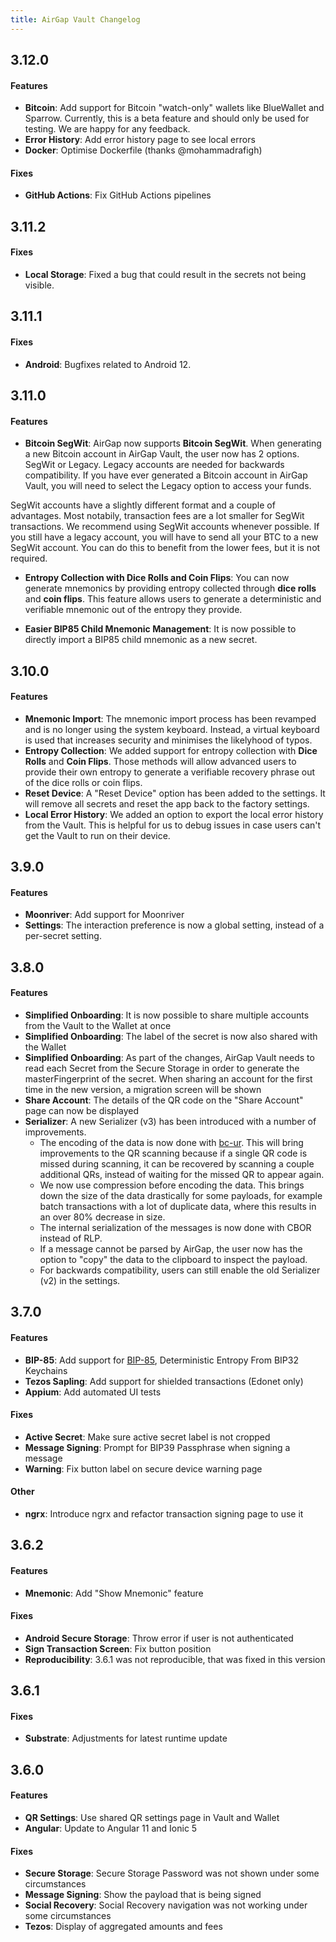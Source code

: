 ```yaml
---
title: AirGap Vault Changelog
---
```


## 3.12.0

#### Features

- **Bitcoin**: Add support for Bitcoin "watch-only" wallets like BlueWallet and Sparrow. Currently, this is a beta feature and should only be used for testing. We are happy for any feedback.
- **Error History**: Add error history page to see local errors
- **Docker**: Optimise Dockerfile (thanks @mohammadrafigh)

#### Fixes

- **GitHub Actions**: Fix GitHub Actions pipelines

## 3.11.2

#### Fixes

- **Local Storage**: Fixed a bug that could result in the secrets not being visible.

## 3.11.1

#### Fixes

- **Android**: Bugfixes related to Android 12.

## 3.11.0

#### Features

- **Bitcoin SegWit**: AirGap now supports **Bitcoin SegWit**. When generating a new Bitcoin account in AirGap Vault, the user now has 2 options. SegWit or Legacy. Legacy accounts are needed for backwards compatibility. If you have ever generated a Bitcoin account in AirGap Vault, you will need to select the Legacy option to access your funds.

SegWit accounts have a slightly different format and a couple of advantages. Most notabily, transaction fees are a lot smaller for SegWit transactions. We recommend using SegWit accounts whenever possible. If you still have a legacy account, you will have to send all your BTC to a new SegWit account. You can do this to benefit from the lower fees, but it is not required.

- **Entropy Collection with Dice Rolls and Coin Flips**: You can now generate mnemonics by providing entropy collected through **dice rolls** and **coin flips**. This feature allows users to generate a deterministic and verifiable mnemonic out of the entropy they provide.

- **Easier BIP85 Child Mnemonic Management**: It is now possible to directly import a BIP85 child mnemonic as a new secret.

## 3.10.0

#### Features

- **Mnemonic Import**: The mnemonic import process has been revamped and is no longer using the system keyboard. Instead, a virtual keyboard is used that increases security and minimises the likelyhood of typos.
- **Entropy Collection**: We added support for entropy collection with **Dice Rolls** and **Coin Flips**. Those methods will allow advanced users to provide their own entropy to generate a verifiable recovery phrase out of the dice rolls or coin flips.
- **Reset Device**: A "Reset Device" option has been added to the settings. It will remove all secrets and reset the app back to the factory settings.
- **Local Error History**: We added an option to export the local error history from the Vault. This is helpful for us to debug issues in case users can't get the Vault to run on their device.

## 3.9.0

#### Features

- **Moonriver**: Add support for Moonriver
- **Settings**: The interaction preference is now a global setting, instead of a per-secret setting.

## 3.8.0

#### Features

- **Simplified Onboarding**: It is now possible to share multiple accounts from the Vault to the Wallet at once
- **Simplified Onboarding**: The label of the secret is now also shared with the Wallet
- **Simplified Onboarding**: As part of the changes, AirGap Vault needs to read each Secret from the Secure Storage in order to generate the masterFingerprint of the secret. When sharing an account for the first time in the new version, a migration screen will be shown
- **Share Account**: The details of the QR code on the "Share Account" page can now be displayed
- **Serializer**: A new Serializer (v3) has been introduced with a number of improvements.
  - The encoding of the data is now done with [bc-ur](https://github.com/BlockchainCommons/Research/blob/master/papers/bcr-2020-005-ur.md). This will bring improvements to the QR scanning because if a single QR code is missed during scanning, it can be recovered by scanning a couple additional QRs, instead of waiting for the missed QR to appear again.
  - We now use compression before encoding the data. This brings down the size of the data drastically for some payloads, for example batch transactions with a lot of duplicate data, where this results in an over 80% decrease in size.
  - The internal serialization of the messages is now done with CBOR instead of RLP.
  - If a message cannot be parsed by AirGap, the user now has the option to "copy" the data to the clipboard to inspect the payload.
  - For backwards compatibility, users can still enable the old Serializer (v2) in the settings.

## 3.7.0

#### Features

- **BIP-85**: Add support for [BIP-85](https://en.bitcoin.it/wiki/BIP_0085), Deterministic Entropy From BIP32 Keychains
- **Tezos Sapling**: Add support for shielded transactions (Edonet only)
- **Appium**: Add automated UI tests

#### Fixes

- **Active Secret**: Make sure active secret label is not cropped
- **Message Signing**: Prompt for BIP39 Passphrase when signing a message
- **Warning**: Fix button label on secure device warning page

#### Other

- **ngrx**: Introduce ngrx and refactor transaction signing page to use it

## 3.6.2

#### Features

- **Mnemonic**: Add "Show Mnemonic" feature

#### Fixes

- **Android Secure Storage**: Throw error if user is not authenticated
- **Sign Transaction Screen**: Fix button position
- **Reproducibility**: 3.6.1 was not reproducible, that was fixed in this version

## 3.6.1

#### Fixes

- **Substrate**: Adjustments for latest runtime update

## 3.6.0

#### Features

- **QR Settings**: Use shared QR settings page in Vault and Wallet
- **Angular**: Update to Angular 11 and Ionic 5

#### Fixes

- **Secure Storage**: Secure Storage Password was not shown under some circumstances
- **Message Signing**: Show the payload that is being signed
- **Social Recovery**: Social Recovery navigation was not working under some circumstances
- **Tezos**: Display of aggregated amounts and fees
